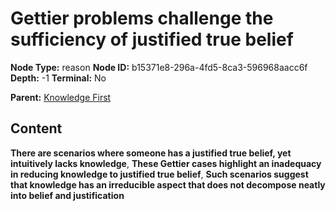 # Gettier problems challenge the sufficiency of justified true belief

**Node Type:** reason
**Node ID:** b15371e8-296a-4fd5-8ca3-596968aacc6f
**Depth:** -1
**Terminal:** No

**Parent:** [Knowledge First](knowledge-first.md)

## Content

**There are scenarios where someone has a justified true belief, yet intuitively lacks knowledge**, **These Gettier cases highlight an inadequacy in reducing knowledge to justified true belief**, **Such scenarios suggest that knowledge has an irreducible aspect that does not decompose neatly into belief and justification**
